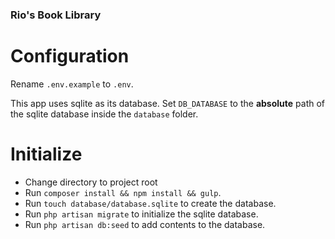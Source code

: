 ### Rio's Book Library

# Configuration
Rename `.env.example` to `.env`.

This app uses sqlite as its database. Set `DB_DATABASE` to the **absolute** path of the sqlite database inside the `database` folder.

# Initialize
* Change directory to project root
* Run `composer install && npm install && gulp`.
* Run `touch database/database.sqlite` to create the database.
* Run `php artisan migrate` to initialize the sqlite database.
* Run `php artisan db:seed` to add contents to the database.

